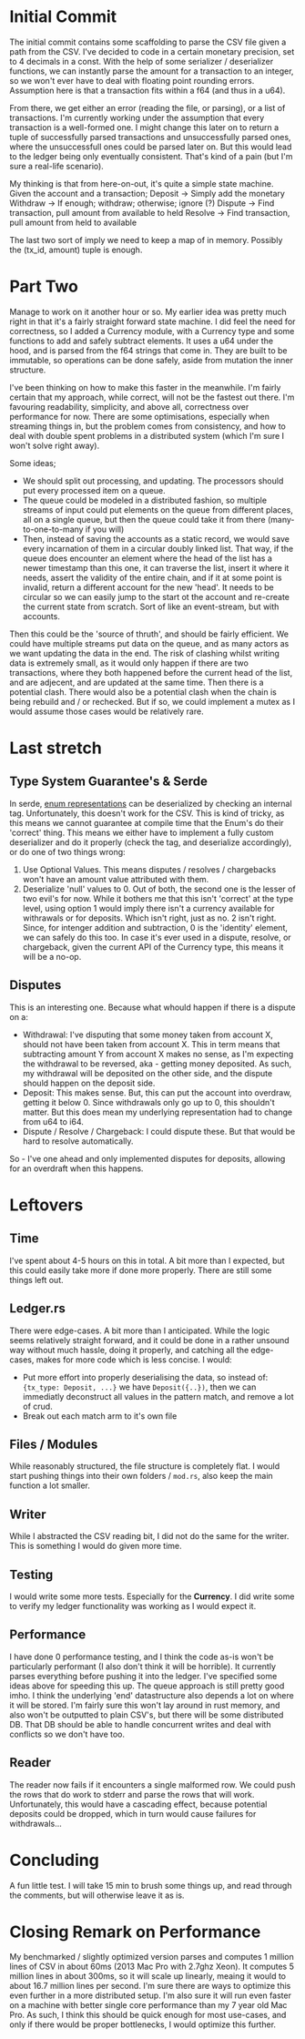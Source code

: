 # Initial Commit
The initial commit contains some scaffolding to parse the CSV file given a path
from the CSV.
I've decided to code in a certain monetary precision, set to 4 decimals in a
const. With the help of some serializer / deserializer functions, we can
instantly parse the amount for a transaction to an integer, so we won't ever
have to deal with floating point rounding errors.
Assumption here is that a transaction fits within a f64 (and thus in a u64).

From there, we get either an error (reading the file, or parsing), or a list
of transactions. I'm currently working under the assumption that every
transaction is a well-formed one. I might change this later on to return a tuple
of successfully parsed transactions and unsuccessfully parsed ones, where the
unsuccessfull ones could be parsed later on. But this would lead to the ledger
being only eventually consistent. That's kind of a pain (but I'm sure a
real-life scenario).

My thinking is that from here-on-out, it's quite a simple state machine.
Given the account and a transaction;
Deposit -> Simply add the monetary
Withdraw -> If enough; withdraw; otherwise; ignore (?)
Dispute -> Find transaction, pull amount from available to held
Resolve -> Find transaction, pull amount from held to available

The last two sort of imply we need to keep a map of in memory. Possibly the
(tx_id, amount) tuple is enough. 

# Part Two
Manage to work on it another hour or so. My earlier idea was pretty much right
in that it's a fairly straight forward state machine. I did feel the need for
correctness, so I added a Currency module, with a Currency type and some
functions to add and safely subtract elements. It uses a u64 under the hood, and
is parsed from the f64 strings that come in. They are built to be immutable, so
operations can be done safely, aside from mutation the inner structure. 

I've been thinking on how to make this faster in the meanwhile. I'm fairly
certain that my approach, while correct, will not be the fastest out there. I'm
favouring readability, simplicity, and above all, correctness over performance
for now. There are some optimisations, especially when streaming things in, but
the problem comes from consistency, and how to deal with double spent problems
in a distributed system (which I'm sure I won't solve right away).

Some ideas;
- We should split out processing, and updating. The processors should put every
    processed item on a queue.
- The queue could be modeled in a distributed fashion, so multiple streams of
    input could put elements on the queue from different places, all on a single
    queue, but then the queue could take it from there (many-to-one-to-many if
    you will)
- Then, instead of saving the accounts as a static record, we would save every
    incarnation of them in a circular doubly linked list. That way, if the 
    queue does encounter an element where the head of the list has a newer 
    timestamp than this one, it can traverse the list, insert it where it needs, 
    assert the validity of the entire chain, and if it at some point is invalid, 
    return a different account for the new 'head'. It needs to be circular so we
    can easily jump to the start ot the account and re-create the current state
    from scratch. Sort of like an event-stream, but with accounts.

Then this could be the 'source of thruth', and should be fairly efficient. We
could have multiple streams put data on the queue, and as many actors as we want
updating the data in the end. The risk of clashing whilst writing data is
extremely small, as it would only happen if there are two transactions, where
they both happened before the current head of the list, and are adjecent, and
are updated at the same time. Then there is a potential clash. There would also
be a potential clash when the chain is being rebuild and / or rechecked. But if
so, we could implement a mutex as I would assume those cases would be relatively
rare.

# Last stretch
## Type System Guarantee's & Serde
In serde, [enum representations](https://serde.rs/enum-representations.html) can
be deserialized by checking an internal tag. Unfortunately, this doesn't work
for the CSV. This is kind of tricky, as this means we cannot guarantee at
compile time that the Enum's do their 'correct' thing.
This means we either have to implement a fully custom deserializer and do it
properly (check the tag, and deserialize accordingly), or do one of two things
wrong:
1. Use Optional Values. This means disputes / resolves / chargebacks won't have
   an amount value attributed with them. 
2. Deserialize 'null' values to 0.
Out of both, the second one is the lesser of two evil's for now. While it
bothers me that this isn't 'correct' at the type level, using option 1 would
imply there isn't a currency available for withrawals or for deposits. Which
isn't right, just as no. 2 isn't right.
Since, for intenger addition and subtraction, 0 is the 'identity' element, we
can safely do this too. In case it's ever used in a dispute, resolve, or
chargeback, given the current API of the Currency type, this means it will be a
no-op.

## Disputes
This is an interesting one. Because what whould happen if there is a dispute on
a:
- Withdrawal: I've disputing that some money taken from account X, should not
    have been taken from account X. This in term means that subtracting amount Y
    from account X makes no sense, as I'm expecting the withdrawal to be
    reversed, aka - getting money deposited. As such, my withdrawal will be
    deposited on the other side, and the dispute should happen on the deposit
    side.
- Deposit: This makes sense. But, this can put the account into overdraw,
    getting it below 0. Since withdrawals only go up to 0, this shouldn't
    matter. But this does mean my underlying representation had to change from
    u64 to i64.
- Dispute / Resolve / Chargeback: I could dispute these. But that would be 
    hard to resolve automatically.

So - I've one ahead and only implemented disputes for deposits, allowing for an
overdraft when this happens.

# Leftovers
## Time
I've spent about 4-5 hours on this in total. A bit more than I expected, but
this could easily take more if done more properly. There are still some things
left out.

## Ledger.rs
There were edge-cases. A bit more than I anticipated. While the logic seems
relatively straight forward, and it could be done in a rather unsound way
without much hassle, doing it properly, and catching all the edge-cases, makes
for more code which is less concise. I would:
- Put more effort into properly deserialising the data, so instead of:
  `{tx_type: Deposit, ...}` we have `Deposit({..})`, then we can immediatly
  deconstruct all values in the pattern match, and remove a lot of crud.
- Break out each match arm to it's own file

## Files / Modules
While reasonably structured, the file structure is completely flat. I would
start pushing things into their own folders / `mod.rs`, also keep the main
function a lot smaller.

## Writer
While I abstracted the CSV reading bit, I did not do the same for the writer.
This is something I would do given more time.

## Testing
I would write some more tests. Especially for the **Currency**. I did write some
to verify my ledger functionality was working as I would expect it.

## Performance
I have done 0 performance testing, and I think the code as-is won't be
particularly performant (I also don't think it will be horrible). It currently
parses everything before pushing it into the ledger. I've specified some ideas
above for speeding this up. The queue approach is still pretty good imho. I
think the underlying 'end' datastructure also depends a lot on where it will be
stored. I'm fairly sure this won't lay around in rust memory, and also won't be
outputted to plain CSV's, but there will be some distributed DB. That DB should
be able to handle concurrent writes and deal with conflicts so we don't have
too.

## Reader
The reader now fails if it encounters a single malformed row. We could push the
rows that do work to stderr and parse the rows that will work. Unfortunately,
this would have a cascading effect, because potential deposits could be dropped,
which in turn would cause failures for withdrawals...

# Concluding
A fun little test. I will take 15 min to brush some things up, and read through
the comments, but will otherwise leave it as is.

# Closing Remark on Performance
My benchmarked / slightly optimized version parses and computes 1 million lines
of CSV in about 60ms (2013 Mac Pro with 2.7ghz Xeon). It computes 5 million
lines in about 300ms, so it will scale up linearly, meaing it would to about
16.7 million lines per second.  I'm sure there are ways to optimize this even 
further in a more distributed setup. I'm also sure it will run even faster on a 
machine with better single core performance than my 7 year old Mac Pro. As such, 
I think this should be quick enough for most use-cases, and only if there would 
be proper bottlenecks, I would optimize this further.
